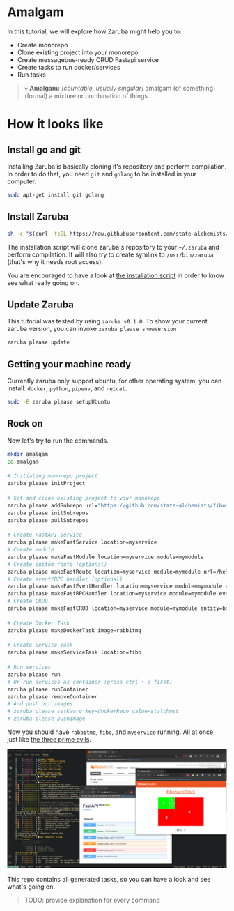 # Amalgam

In this tutorial, we will explore how Zaruba might help you to:

* Create monorepo
* Clone existing project into your monorepo
* Create messagebus-ready CRUD Fastapi service
* Create tasks to run docker/services
* Run tasks

> 💀 __Amalgam:__ _​[countable, usually singular]_ amalgam (of something) (formal) a mixture or combination of things

# How it looks like

## Install go and git

Installing Zaruba is basically cloning it's repository and perform compilation.  In order to do that, you need `git` and `golang` to be installed in your computer.

```sh
sudo apt-get install git golang
```

## Install Zaruba

```sh
sh -c "$(curl -fsSL https://raw.githubusercontent.com/state-alchemists/zaruba/master/install.sh)"
```

The installation script will clone zaruba's repository to your `~/.zaruba` and perform compilation.  It will also try to create symlink to `/usr/bin/zaruba` (that's why it needs root access).

You are encouraged to have a look at [the installation script](https://raw.githubusercontent.com/state-alchemists/zaruba/master/install.sh) in order to know see what really going on.

## Update Zaruba

This tutorial was tested by using `zaruba v0.1.0`. To show your current zaruba version, you can invoke `zaruba please showVersion`

```sh
zaruba please update
```

## Getting your machine ready

Currently zaruba only support ubuntu, for other operating system, you can install: `docker`, `python`, `pipenv`, and `netcat`.

```sh
sudo -E zaruba please setupUbuntu
```

## Rock on

Now let's try to run the commands.

```sh
mkdir amalgam
cd amalgam

# Initiating monorepo project
zaruba please initProject

# Set and clone existing project to your monorepo
zaruba please addSubrepo url="https://github.com/state-alchemists/fibonacci-clock" prefix="fibo"
zaruba please initSubrepos
zaruba please pullSubrepos

# Create FastAPI Service
zaruba please makeFastService location=myservice
# Create module
zaruba please makeFastModule location=myservice module=mymodule
# Create custom route (optional)
zaruba please makeFastRoute location=myservice module=mymodule url=/hello
# Create event/RPC handler (optional)
zaruba please makeFastEventHandler location=myservice module=mymodule event=myEvent
zaruba please makeFastRPCHandler location=myservice module=mymodule event=myRPC
# Create CRUD
zaruba please makeFastCRUD location=myservice module=mymodule entity=book fields=title,author,synopsis

# Create Docker Task
zaruba please makeDockerTask image=rabbitmq

# Create Service Task
zaruba please makeServiceTask location=fibo

# Run services
zaruba please run
# Or run services as container (press ctrl + c first)
zaruba please runContainer
zaruba please removeContainer
# And push our images
# zaruba please setKwarg key=dockerRepo value=stalchmst
# zaruba please pushImage
```

Now you should have `rabbitmq`, `fibo`, and `myservice` running. All at once, just like [the three prime evils](https://diablo.fandom.com/wiki/Prime_Evil#The_Three_Brothers).

![Zaruba in action](amalgam-run.png)

This repo contains all generated tasks, so you can have a look and see what's going on.

> TODO: provide explanation for every command